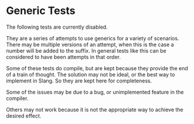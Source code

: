 Generic Tests
=============

The following tests are currently disabled. 

They are a series of attempts to use generics for a variety of scenarios. There may be multiple versions of an attempt, when this is the case a number will be added to the suffix. In general tests like this can be considered to have been attempts in that order. 

Some of these tests do compile, but are kept because they provide the end of a train of thought. The solution may not be ideal, or the best way to implement in Slang. So they are kept here for completeness.

Some of the issues may be due to a bug, or unimplemented feature in the compiler.

Others may not work because it is not the appropriate way to achieve the desired effect. 

